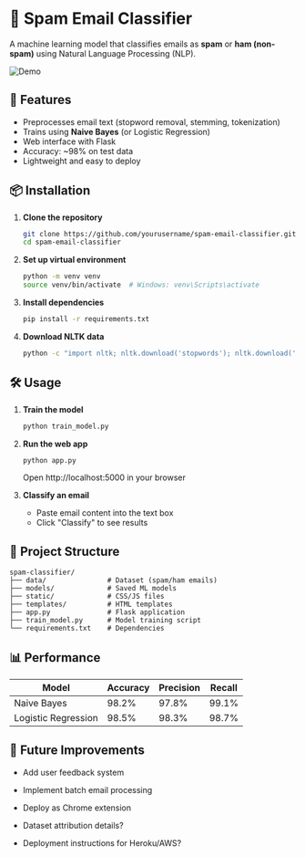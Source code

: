 # 📧 Spam Email Classifier

A machine learning model that classifies emails as **spam** or **ham (non-spam)** using Natural Language Processing (NLP).

![Demo](https://img.shields.io/badge/Demo-Live-green) 

## 🚀 Features
- Preprocesses email text (stopword removal, stemming, tokenization)
- Trains using **Naive Bayes** (or Logistic Regression)
- Web interface with Flask
- Accuracy: ~98% on test data
- Lightweight and easy to deploy

## 📦 Installation

1. **Clone the repository**
   ```bash
   git clone https://github.com/yourusername/spam-email-classifier.git
   cd spam-email-classifier
   ```

2. **Set up virtual environment**
   ```bash
   python -m venv venv
   source venv/bin/activate  # Windows: venv\Scripts\activate
   ```

3. **Install dependencies**
   ```bash
   pip install -r requirements.txt
   ```

4. **Download NLTK data**
   ```bash
   python -c "import nltk; nltk.download('stopwords'); nltk.download('punkt')"
   ```

## 🛠️ Usage

1. **Train the model**
   ```bash
   python train_model.py
   ```

2. **Run the web app**
   ```bash
   python app.py
   ```
   Open http://localhost:5000 in your browser

3. **Classify an email**
   - Paste email content into the text box
   - Click "Classify" to see results

## 📂 Project Structure
```
spam-classifier/
├── data/               # Dataset (spam/ham emails)
├── models/             # Saved ML models
├── static/             # CSS/JS files
├── templates/          # HTML templates
├── app.py              # Flask application
├── train_model.py      # Model training script
└── requirements.txt    # Dependencies
```

## 📊 Performance
| Model            | Accuracy | Precision | Recall |
|------------------|----------|-----------|--------|
| Naive Bayes      | 98.2%    | 97.8%     | 99.1%  |
| Logistic Regression | 98.5%  | 98.3%     | 98.7%  |

## 🌟 Future Improvements
- Add user feedback system
- Implement batch email processing
- Deploy as Chrome extension

- Dataset attribution details?
- Deployment instructions for Heroku/AWS?
